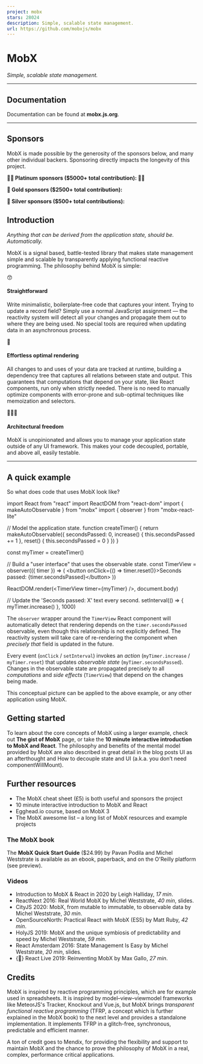 ```yaml
---
project: mobx
stars: 28024
description: Simple, scalable state management.
url: https://github.com/mobxjs/mobx
---
```


MobX
====

_Simple, scalable state management._

* * *

Documentation
-------------

Documentation can be found at **mobx.js.org**.

* * *

Sponsors
--------

MobX is made possible by the generosity of the sponsors below, and many other individual backers. Sponsoring directly impacts the longevity of this project.

**🥇🥇 Platinum sponsors ($5000+ total contribution): 🥇🥇**

  

**🥇 Gold sponsors ($2500+ total contribution):**

  

**🥈 Silver sponsors ($500+ total contributions):**  

Introduction
------------

_Anything that can be derived from the application state, should be. Automatically._

MobX is a signal based, battle-tested library that makes state management simple and scalable by transparently applying functional reactive programming. The philosophy behind MobX is simple:

😙

#### Straightforward

Write minimalistic, boilerplate-free code that captures your intent. Trying to update a record field? Simply use a normal JavaScript assignment — the reactivity system will detect all your changes and propagate them out to where they are being used. No special tools are required when updating data in an asynchronous process.

🚅

#### Effortless optimal rendering

All changes to and uses of your data are tracked at runtime, building a dependency tree that captures all relations between state and output. This guarantees that computations that depend on your state, like React components, run only when strictly needed. There is no need to manually optimize components with error-prone and sub-optimal techniques like memoization and selectors.

🤹🏻‍♂️

#### Architectural freedom

MobX is unopinionated and allows you to manage your application state outside of any UI framework. This makes your code decoupled, portable, and above all, easily testable.

* * *

A quick example
---------------

So what does code that uses MobX look like?

import React from "react"
import ReactDOM from "react-dom"
import { makeAutoObservable } from "mobx"
import { observer } from "mobx-react-lite"

// Model the application state.
function createTimer() {
    return makeAutoObservable({
        secondsPassed: 0,
        increase() {
            this.secondsPassed += 1
        },
        reset() {
            this.secondsPassed \= 0
        }
    })
}

const myTimer \= createTimer()

// Build a "user interface" that uses the observable state.
const TimerView \= observer(({ timer }) \=> (
    <button onClick\={() \=> timer.reset()}\>Seconds passed: {timer.secondsPassed}</button\>
))

ReactDOM.render(<TimerView timer\={myTimer} />, document.body)

// Update the 'Seconds passed: X' text every second.
setInterval(() \=> {
    myTimer.increase()
}, 1000)

The `observer` wrapper around the `TimerView` React component will automatically detect that rendering depends on the `timer.secondsPassed` observable, even though this relationship is not explicitly defined. The reactivity system will take care of re-rendering the component when _precisely that_ field is updated in the future.

Every event (`onClick` / `setInterval`) invokes an _action_ (`myTimer.increase` / `myTimer.reset`) that updates _observable state_ (`myTimer.secondsPassed`). Changes in the observable state are propagated precisely to all _computations_ and _side effects_ (`TimerView`) that depend on the changes being made.

This conceptual picture can be applied to the above example, or any other application using MobX.

Getting started
---------------

To learn about the core concepts of MobX using a larger example, check out **The gist of MobX** page, or take the **10 minute interactive introduction to MobX and React**. The philosophy and benefits of the mental model provided by MobX are also described in great detail in the blog posts UI as an afterthought and How to decouple state and UI (a.k.a. you don’t need componentWillMount).

Further resources
-----------------

-   The MobX cheat sheet (£5) is both useful and sponsors the project
-   10 minute interactive introduction to MobX and React
-   Egghead.io course, based on MobX 3
-   The MobX awesome list – a long list of MobX resources and example projects

### The MobX book

The **MobX Quick Start Guide** ($24.99) by Pavan Podila and Michel Weststrate is available as an ebook, paperback, and on the O'Reilly platform (see preview).

### Videos

-   Introduction to MobX & React in 2020 by Leigh Halliday, _17 min_.
-   ReactNext 2016: Real World MobX by Michel Weststrate, _40 min_, slides.
-   CityJS 2020: MobX, from mutable to immutable, to observable data by Michel Weststrate, _30 min_.
-   OpenSourceNorth: Practical React with MobX (ES5) by Matt Ruby, _42 min_.
-   HolyJS 2019: MobX and the unique symbiosis of predictability and speed by Michel Weststrate, _59 min_.
-   React Amsterdam 2016: State Management Is Easy by Michel Weststrate, _20 min_, slides.
-   {🚀} React Live 2019: Reinventing MobX by Max Gallo, _27 min_.

Credits
-------

MobX is inspired by reactive programming principles, which are for example used in spreadsheets. It is inspired by model–view–viewmodel frameworks like MeteorJS's Tracker, Knockout and Vue.js, but MobX brings _transparent functional reactive programming_ (TFRP, a concept which is further explained in the MobX book) to the next level and provides a standalone implementation. It implements TFRP in a glitch-free, synchronous, predictable and efficient manner.

A ton of credit goes to Mendix, for providing the flexibility and support to maintain MobX and the chance to prove the philosophy of MobX in a real, complex, performance critical applications.
